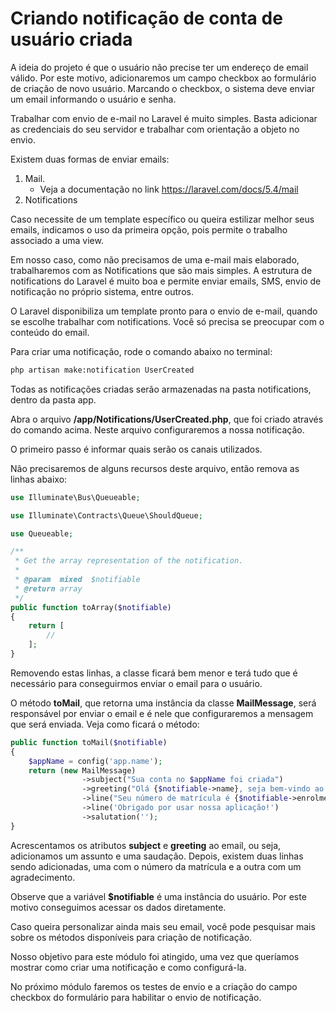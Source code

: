 # Criando notificação de conta de usuário criada

A ideia do projeto é que o usuário não precise ter um endereço de email válido. Por este motivo, adicionaremos um campo checkbox ao formulário de criação de novo usuário. Marcando o checkbox, o sistema deve enviar um email informando o usuário e senha.

Trabalhar com envio de e-mail no Laravel é muito simples. Basta adicionar as credenciais do seu servidor e trabalhar com orientação a objeto no envio.

Existem duas formas de enviar emails:

1. Mail.
	* Veja a documentação no link <https://laravel.com/docs/5.4/mail>
2. Notifications

Caso necessite de um template específico ou queira estilizar melhor seus emails, indicamos o uso da primeira opção, pois permite o trabalho associado a uma view.

Em nosso caso, como não precisamos de uma e-mail mais elaborado, trabalharemos com as Notifications que são mais simples. A estrutura de notifications do Laravel é muito boa e permite enviar emails, SMS, envio de notificação no próprio sistema, entre outros.

O Laravel disponibiliza um template pronto para o envio de e-mail, quando se escolhe trabalhar com notifications. Você só precisa se preocupar com o conteúdo do email.

Para criar uma notificação, rode o comando abaixo no terminal:

```sh
php artisan make:notification UserCreated
```

Todas as notificações criadas serão armazenadas na pasta notifications, dentro da pasta app.

Abra o arquivo **/app/Notifications/UserCreated.php**, que foi criado através do comando acima. Neste arquivo configuraremos a nossa notificação.

O primeiro passo é informar quais serão os canais utilizados.

Não precisaremos de alguns recursos deste arquivo, então remova as linhas abaixo:

```php
use Illuminate\Bus\Queueable;

use Illuminate\Contracts\Queue\ShouldQueue;

use Queueable;

/**
 * Get the array representation of the notification.
 *
 * @param  mixed  $notifiable
 * @return array
 */
public function toArray($notifiable)
{
    return [
        //
    ];
}
```

Removendo estas linhas, a classe ficará bem menor e terá tudo que é necessário para conseguirmos enviar o email para o usuário.

O método **toMail**, que retorna uma instância da classe **MailMessage**, será responsável por enviar o email e é nele que configuraremos a mensagem que será enviada. Veja como ficará o método:

```php
public function toMail($notifiable)
{
    $appName = config('app.name');
    return (new MailMessage)
                ->subject("Sua conta no $appName foi criada")
                ->greeting("Olá {$notifiable->name}, seja bem-vindo ao $appName")
                ->line("Seu número de matrícula é {$notifiable->enrolment}")
                ->line('Obrigado por usar nossa aplicação!')
                ->salutation('');
}
```

Acrescentamos os atributos **subject** e **greeting** ao email, ou seja, adicionamos um assunto e uma saudação. Depois, existem duas linhas sendo adicionadas, uma com o número da matrícula e a outra com um agradecimento.

Observe que a variável **$notifiable** é uma instância do usuário. Por este motivo conseguimos acessar os dados diretamente.

Caso queira personalizar ainda mais seu email, você pode pesquisar mais sobre os métodos disponíveis para criação de notificação.

Nosso objetivo para este módulo foi atingido, uma vez que queríamos mostrar como criar uma notificação e como configurá-la.

No próximo módulo faremos os testes de envio e a criação do campo checkbox do formulário para habilitar o envio de notificação.